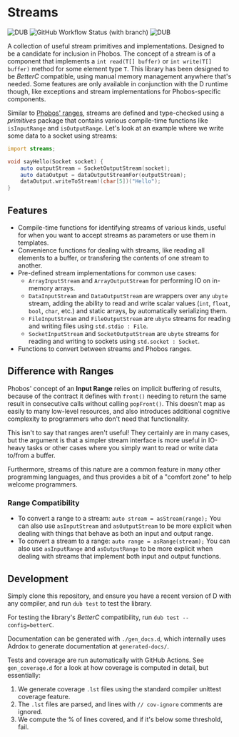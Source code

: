 # Streams

![DUB](https://img.shields.io/dub/dt/streams)
![GitHub Workflow Status (with branch)](https://img.shields.io/github/actions/workflow/status/andrewlalis/streams/run-tests.yml?branch=main&label=tests)
![DUB](https://img.shields.io/dub/l/streams)

A collection of useful stream primitives and implementations. Designed to be a
candidate for inclusion in Phobos. The concept of a stream is of a component
that implements a `int read(T[] buffer)` or `int write(T[] buffer)` method for
some element type `T`. This library has been designed to be *BetterC*
compatible, using manual memory management anywhere that's needed. Some
features are only available in conjunction with the D runtime though, like
exceptions and stream implementations for Phobos-specific components.

Similar to [Phobos' ranges](https://dlang.org/phobos/std_range.html), streams
are defined and type-checked using a _primitives_ package that contains various
compile-time functions like `isInputRange` and `isOutputRange`. Let's look at
an example where we write some data to a socket using streams:

```d
import streams;

void sayHello(Socket socket) {
    auto outputStream = SocketOutputStream(socket);
    auto dataOutput = dataOutputStreamFor(outputStream);
    dataOutput.writeToStream!(char[5])("Hello");
}
```

## Features

- Compile-time functions for identifying streams of various kinds, useful for
when you want to accept streams as parameters or use them in templates.
- Convenience functions for dealing with streams, like reading all elements to
a buffer, or transfering the contents of one stream to another.
- Pre-defined stream implementations for common use cases:
    - `ArrayInputStream` and `ArrayOutputStream` for performing IO on in-memory
    arrays.
    - `DataInputStream` and `DataOutputStream` are wrappers over any `ubyte`
    stream, adding the ability to read and write scalar values (`int`, `float`,
    `bool`, `char`, etc.) and static arrays, by automatically serializing them.
    - `FileInputStream` and `FileOutputStream` are `ubyte` streams for reading
    and writing files using `std.stdio : File`.
    - `SocketInputStream` and `SocketOutputStream` are `ubyte` streams for
    reading and writing to sockets using `std.socket : Socket`.
- Functions to convert between streams and Phobos ranges.

## Difference with Ranges

Phobos' concept of an **Input Range** relies on implicit buffering of results,
because of the contract it defines with `front()` needing to return the same
result in consecutive calls without calling `popFront()`. This doesn't map as
easily to many low-level resources, and also introduces additional cognitive
complexity to programmers who don't need that functionality.

This isn't to say that ranges aren't useful! They certainly are in many cases,
but the argument is that a simpler stream interface is more useful in IO-heavy
tasks or other cases where you simply want to read or write data to/from a
buffer.

Furthermore, streams of this nature are a common feature in many other
programming languages, and thus provides a bit of a "comfort zone" to help
welcome programmers.

### Range Compatibility

- To convert a range to a stream: `auto stream = asStream(range);` You can also
use `asInputStream` and `asOutputStream` to be more explicit when dealing with
things that behave as both an input and output range.
- To convert a stream to a range: `auto range = asRange(stream);` You can also
use `asInputRange` and `asOutputRange` to be more explicit when dealing with
streams that implement both input and output functions.

## Development

Simply clone this repository, and ensure you have a recent version of D with
any compiler, and run `dub test` to test the library.

For testing the library's *BetterC* compatibility, run `dub test --config=betterC`.

Documentation can be generated with `./gen_docs.d`, which internally uses
Adrdox to generate documentation at `generated-docs/`.

Tests and coverage are run automatically with GitHub Actions. See `gen_coverage.d`
for a look at how coverage is computed in detail, but essentially:

1. We generate coverage `.lst` files using the standard compiler unittest
coverage feature.
2. The `.lst` files are parsed, and lines with `// cov-ignore` comments are
ignored.
3. We compute the % of lines covered, and if it's below some threshold, fail.
